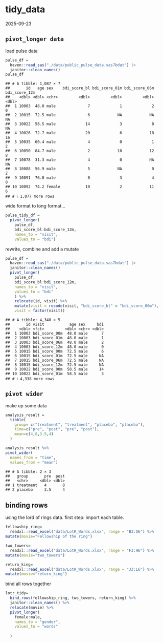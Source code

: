 tidy_data
================
2025-09-23

## `pivot_longer data`

load pulse data

``` r
pulse_df = 
  haven::read_sas("./data/public_pulse_data.sas7bdat") |>
  janitor::clean_names()
pulse_df
```

    ## # A tibble: 1,087 × 7
    ##       id   age sex    bdi_score_bl bdi_score_01m bdi_score_06m bdi_score_12m
    ##    <dbl> <dbl> <chr>         <dbl>         <dbl>         <dbl>         <dbl>
    ##  1 10003  48.0 male              7             1             2             0
    ##  2 10015  72.5 male              6            NA            NA            NA
    ##  3 10022  58.5 male             14             3             8            NA
    ##  4 10026  72.7 male             20             6            18            16
    ##  5 10035  60.4 male              4             0             1             2
    ##  6 10050  84.7 male              2            10            12             8
    ##  7 10078  31.3 male              4             0            NA            NA
    ##  8 10088  56.9 male              5            NA             0             2
    ##  9 10091  76.0 male              0             3             4             0
    ## 10 10092  74.2 female           10             2            11             6
    ## # ℹ 1,077 more rows

wide format to long format…

``` r
pulse_tidy_df = 
  pivot_longer(
    pulse_df, 
    bdi_score_bl:bdi_score_12m,
    names_to = "visit", 
    values_to = "bdi")
```

rewrite, combine and add a mutate

``` r
pulse_df = 
  haven::read_sas("./data/public_pulse_data.sas7bdat") |>
  janitor::clean_names()
  pivot_longer(
    pulse_df, 
    bdi_score_bl:bdi_score_12m,
    names_to = "visit", 
    values_to = "bdi"
    ) %>% 
    relocate(id, visit) %>% 
    mutate(visit = recode(visit, "bdi_score_bl" = "bdi_score_00m"),
    visit = factor(visit))
```

    ## # A tibble: 4,348 × 5
    ##       id visit           age sex     bdi
    ##    <dbl> <fct>         <dbl> <chr> <dbl>
    ##  1 10003 bdi_score_00m  48.0 male      7
    ##  2 10003 bdi_score_01m  48.0 male      1
    ##  3 10003 bdi_score_06m  48.0 male      2
    ##  4 10003 bdi_score_12m  48.0 male      0
    ##  5 10015 bdi_score_00m  72.5 male      6
    ##  6 10015 bdi_score_01m  72.5 male     NA
    ##  7 10015 bdi_score_06m  72.5 male     NA
    ##  8 10015 bdi_score_12m  72.5 male     NA
    ##  9 10022 bdi_score_00m  58.5 male     14
    ## 10 10022 bdi_score_01m  58.5 male      3
    ## # ℹ 4,338 more rows

## `pivot wider`

make up some data

``` r
analysis_result =
  tibble(
    group= c("treatment", "treatment", "placebo", "placebo"),
    time=c("pre", "post", "pre", "post"),
    mean=c(4,8,3.5,4)
  )

analysis_result %>% 
pivot_wider(
  names_from = "time", 
  values_from = "mean")
```

    ## # A tibble: 2 × 3
    ##   group       pre  post
    ##   <chr>     <dbl> <dbl>
    ## 1 treatment   4       8
    ## 2 placebo     3.5     4

## binding rows

using the lord of rings data. first step: import each table.

``` r
fellowship_ring=
  readxl::read_excel("data/LotR_Words.xlsx", range = "B3:D6") %>% 
mutate(movie="Fellowship of the ring")

two_towers=
  readxl::read_excel("data/LotR_Words.xlsx", range = "F3:H6") %>% 
mutate(movie="two_towers")

return_king=
  readxl::read_excel("data/LotR_Words.xlsx", range = "J3:L6") %>% 
mutate(movie="return_king")
```

bind all rows together

``` r
lotr_tidy=
  bind_rows(fellowship_ring, two_towers, return_king) %>% 
  janitor::clean_names() %>% 
  relocate(movie) %>% 
  pivot_longer(
    female:male,
    names_to = "gender",
    values_to = "words"
    
  )
```
